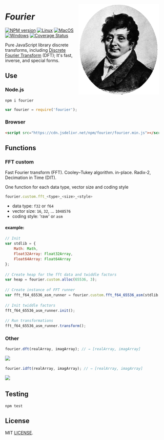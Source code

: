 <span><img align="right" src="logo.png"/></span>

# *Fourier*
[![NPM version](https://img.shields.io/npm/v/fourier.svg)](https://www.npmjs.org/package/fourier)
[![Linux](https://github.com/drom/fourier/actions/workflows/linux.yml/badge.svg)](https://github.com/drom/fourier/actions/workflows/linux.yml)
[![MacOS](https://github.com/drom/fourier/actions/workflows/macos.yml/badge.svg)](https://github.com/drom/fourier/actions/workflows/macos.yml)
[![Windows](https://github.com/drom/fourier/actions/workflows/windows.yml/badge.svg)](https://github.com/drom/fourier/actions/workflows/windows.yml)
[![Coverage Status](https://coveralls.io/repos/github/drom/fourier/badge.svg?branch=trunk)](https://coveralls.io/github/drom/fourier?branch=trunk)

Pure JavaScript library discrete transforms, including [Discrete Fourier Transform](http://en.wikipedia.org/wiki/Discrete_Fourier_transform) (DFT); It's fast, inverse, and special forms.

## Use
### Node.js

```
npm i fourier
```

```js
var fourier = require('fourier');
```

### Browser

```html
<script src="https://cdn.jsdelivr.net/npm/fourier/fourier.min.js"></script>
```

## Functions
### FFT custom
Fast Fourier transform (FFT). Cooley–Tukey algorithm. in-place. Radix-2, Decimation in Time (DIT).

One function for each data type, vector size and coding style

```js
fourier.custom.fft_<type>_<size>_<style>
```

- data type: `f32` or `f64`
- vector size: `16`, `32`, ... `1048576`
- coding style: 'raw' or `asm`

#### example:

```js
// Init
var stdlib = {
    Math: Math,
    Float32Array: Float32Array,
    Float64Array: Float64Array
};

// Create heap for the fft data and twiddle factors
var heap = fourier.custom.alloc(65536, 3);

// Create instance of FFT runner
var fft_f64_65536_asm_runner = fourier.custom.fft_f64_65536_asm(stdlib, null, heap);

// Init twiddle factors
fft_f64_65536_asm_runner.init();

// Run transformations
fft_f64_65536_asm_runner.transform();
```

### Other

```js
fourier.dft(realArray, imagArray); // ⇒ [realArray, imagArray]
```

<a href="http://www.codecogs.com/eqnedit.php?latex=X_k=\sum_{n=0}^{N-1}x_n\cdot&space;e^{-i&space;2&space;\pi&space;k&space;n/N}" target="_blank"><img src="http://latex.codecogs.com/gif.latex?X_k%3D%5Csum_%7Bn%3D0%7D%5E%7BN-1%7Dx_n%5Ccdot%20e%5E%7B-i%202%20%5Cpi%20k%20n/N%7D" /></a>

```js
fourier.idft(realArray, imagArray); // ⇒ [realArray, imagArray]
```

<a href="http://www.codecogs.com/eqnedit.php?latex=\large&space;x_n=\frac{1}{N}\sum_{k=0}^{N-1}X_k\cdot&space;e^{i&space;2&space;\pi&space;kn/N}" target="_blank"><img src="http://latex.codecogs.com/gif.latex?%5Clarge%20x_n%3D%5Cfrac%7B1%7D%7BN%7D%5Csum_%7Bk%3D0%7D%5E%7BN-1%7DX_k%5Ccdot%20e%5E%7Bi%202%20%5Cpi%20kn/N%7D" /></a>

## Testing
`npm test`


## License
MIT [LICENSE](https://github.com/drom/fourier/blob/master/LICENSE).
